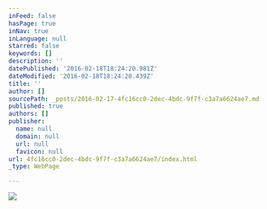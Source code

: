 ```yaml
---
inFeed: false
hasPage: true
inNav: true
inLanguage: null
starred: false
keywords: []
description: ''
datePublished: '2016-02-18T18:24:20.981Z'
dateModified: '2016-02-18T18:24:20.439Z'
title: ''
author: []
sourcePath: _posts/2016-02-17-4fc16cc0-2dec-4bdc-9f7f-c3a7a6624ae7.md
published: true
authors: []
publisher:
  name: null
  domain: null
  url: null
  favicon: null
url: 4fc16cc0-2dec-4bdc-9f7f-c3a7a6624ae7/index.html
_type: WebPage

---
```

![](https://s3-us-west-2.amazonaws.com/the-grid-img/p/ac46fd7cb63007c30a6c924127438d4aad745c1b.jpg)